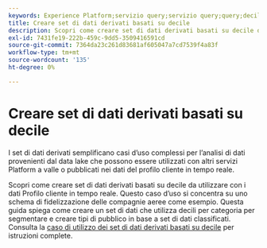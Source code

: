 ```yaml
---
keywords: Experience Platform;servizio query;servizio query;query;decili;set di dati derivati;
title: Creare set di dati derivati basati su decile
description: Scopri come creare set di dati derivati basati su decile da utilizzare con i dati del Profilo cliente in tempo reale, ad esempio in base a uno schema fedeltà per compagnie aeree.
exl-id: 7431fe19-222b-459c-9dd5-3509416591cd
source-git-commit: 7364da23c261d83681af605047a7cd7539f4a83f
workflow-type: tm+mt
source-wordcount: '135'
ht-degree: 0%

---
```


# Creare set di dati derivati basati su decile

I set di dati derivati semplificano casi d’uso complessi per l’analisi di dati provenienti dal data lake che possono essere utilizzati con altri servizi Platform a valle o pubblicati nei dati del profilo cliente in tempo reale.

Scopri come creare set di dati derivati basati su decile da utilizzare con i dati Profilo cliente in tempo reale. Questo caso d’uso si concentra su uno schema di fidelizzazione delle compagnie aeree come esempio. Questa guida spiega come creare un set di dati che utilizza decili per categoria per segmentare e creare tipi di pubblico in base a set di dati classificati. Consulta la [caso di utilizzo dei set di dati derivati basati su decile](../../use-cases/deciles-use-case.md) per istruzioni complete.
